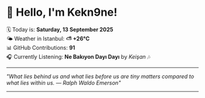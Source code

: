# 👋 Hello, I'm Kekn9ne!

🗓️ Today is: **Saturday, 13 September 2025**  
🌤️ Weather in Istanbul: **⛅️  +26°C**  
📊 GitHub Contributions: **91**  
🎧 Currently Listening: **Ne Bakıyon Dayı Dayı** by *Keişan* 🎶

---

_"What lies behind us and what lies before us are tiny matters compared to what lies within us. — *Ralph Waldo Emerson*"_

---
